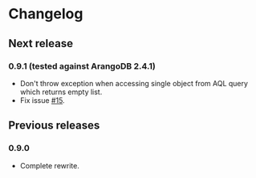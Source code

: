 # Changelog

## Next release

### 0.9.1 (tested against ArangoDB 2.4.1)

- Don't throw exception when accessing single object from AQL query which returns empty list.
- Fix issue [#15](https://github.com/yojimbo87/ArangoDB-NET/issues/15).

## Previous releases

### 0.9.0

- Complete rewrite.